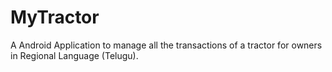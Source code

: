 # MyTractor
A Android Application to manage all the transactions of a tractor for owners in Regional Language (Telugu).
